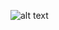 ![alt text]([http://url/to/img.png](https://cdn.discordapp.com/attachments/917589799299321897/1194678807307759716/standard_21.gif?ex=65b13a57&is=659ec557&hm=00e5309ee8d647f4890d125ac094a9868b351b7b90c9c38768002621a0d97f25&)https://cdn.discordapp.com/attachments/917589799299321897/1194678807307759716/standard_21.gif?ex=65b13a57&is=659ec557&hm=00e5309ee8d647f4890d125ac094a9868b351b7b90c9c38768002621a0d97f25&)
